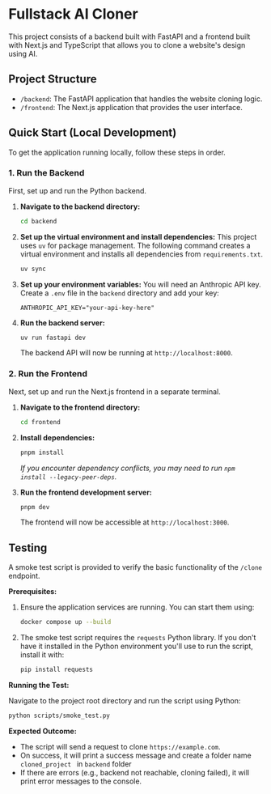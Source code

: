 # Fullstack AI Cloner

This project consists of a backend built with FastAPI and a frontend built with Next.js and TypeScript that allows you to clone a website's design using AI.

## Project Structure

- `/backend`: The FastAPI application that handles the website cloning logic.
- `/frontend`: The Next.js application that provides the user interface.

## Quick Start (Local Development)

To get the application running locally, follow these steps in order.

### 1. Run the Backend

First, set up and run the Python backend.

1.  **Navigate to the backend directory:**
    ```bash
    cd backend
    ```

2.  **Set up the virtual environment and install dependencies:**
    This project uses `uv` for package management. The following command creates a virtual environment and installs all dependencies from `requirements.txt`.
    ```bash
    uv sync
    ```

3.  **Set up your environment variables:**
    You will need an Anthropic API key. Create a `.env` file in the `backend` directory and add your key:
    ```
    ANTHROPIC_API_KEY="your-api-key-here"
    ```

4.  **Run the backend server:**
    ```bash
    uv run fastapi dev
    ```
    The backend API will now be running at `http://localhost:8000`.

### 2. Run the Frontend

Next, set up and run the Next.js frontend in a separate terminal.

1.  **Navigate to the frontend directory:**
    ```bash
    cd frontend
    ```

2.  **Install dependencies:**
    ```bash
    pnpm install
    ```
    *If you encounter dependency conflicts, you may need to run `npm install --legacy-peer-deps`.*

3.  **Run the frontend development server:**
    ```bash
    pnpm dev
    ```
    The frontend will now be accessible at `http://localhost:3000`.



## Testing

A smoke test script is provided to verify the basic functionality of the `/clone` endpoint.

**Prerequisites:**

1.  Ensure the application services are running. You can start them using:
    ```bash
    docker compose up --build
    ```
2.  The smoke test script requires the `requests` Python library. If you don't have it installed in the Python environment you'll use to run the script, install it with:
    ```bash
    pip install requests
    ```

**Running the Test:**

Navigate to the project root directory and run the script using Python:

```bash
python scripts/smoke_test.py
```

**Expected Outcome:**

-   The script will send a request to clone `https://example.com`.
-   On success, it will print a success message and create a folder name `cloned_project ` in `backend` folder
-   If there are errors (e.g., backend not reachable, cloning failed), it will print error messages to the console.
